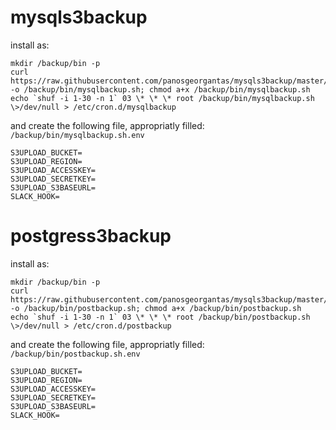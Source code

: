 # mysqls3backup

install as:
```
mkdir /backup/bin -p
curl https://raw.githubusercontent.com/panosgeorgantas/mysqls3backup/master/mysqlbackup.sh -o /backup/bin/mysqlbackup.sh; chmod a+x /backup/bin/mysqlbackup.sh
echo `shuf -i 1-30 -n 1` 03 \* \* \* root /backup/bin/mysqlbackup.sh \>/dev/null > /etc/cron.d/mysqlbackup
```

and create the following file, appropriatly filled:
`/backup/bin/mysqlbackup.sh.env`
```
S3UPLOAD_BUCKET=
S3UPLOAD_REGION=
S3UPLOAD_ACCESSKEY=
S3UPLOAD_SECRETKEY=
S3UPLOAD_S3BASEURL=
SLACK_HOOK=
```

# postgress3backup

install as:
```
mkdir /backup/bin -p
curl https://raw.githubusercontent.com/panosgeorgantas/mysqls3backup/master/postbackup.sh -o /backup/bin/postbackup.sh; chmod a+x /backup/bin/postbackup.sh
echo `shuf -i 1-30 -n 1` 03 \* \* \* root /backup/bin/postbackup.sh \>/dev/null > /etc/cron.d/postbackup
```

and create the following file, appropriatly filled:
`/backup/bin/postbackup.sh.env`
```
S3UPLOAD_BUCKET=
S3UPLOAD_REGION=
S3UPLOAD_ACCESSKEY=
S3UPLOAD_SECRETKEY=
S3UPLOAD_S3BASEURL=
SLACK_HOOK=
```
